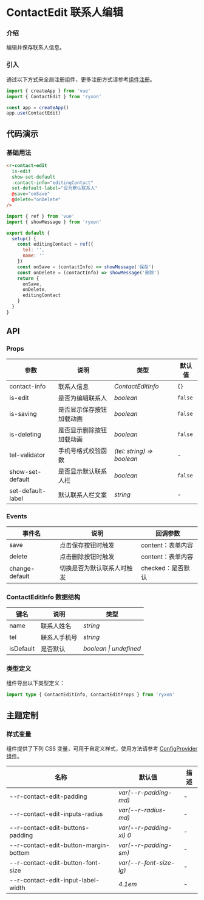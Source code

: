 # ContactEdit 联系人编辑

### 介绍

编辑并保存联系人信息。

### 引入

通过以下方式来全局注册组件，更多注册方式请参考[组件注册](#/zh-CN/advanced-usage#zu-jian-zhu-ce)。

```js
import { createApp } from 'vue'
import { ContactEdit } from 'ryxon'

const app = createApp()
app.use(ContactEdit)
```

## 代码演示

### 基础用法

```html
<r-contact-edit
  is-edit
  show-set-default
  :contact-info="editingContact"
  set-default-label="设为默认联系人"
  @save="onSave"
  @delete="onDelete"
/>
```

```js
import { ref } from 'vue'
import { showMessage } from 'ryxon'

export default {
  setup() {
    const editingContact = ref({
      tel: '',
      name: ''
    })
    const onSave = (contactInfo) => showMessage('保存')
    const onDelete = (contactInfo) => showMessage('删除')
    return {
      onSave,
      onDelete,
      editingContact
    }
  }
}
```

## API

### Props

| 参数 | 说明 | 类型 | 默认值 |
| --- | --- | --- | --- |
| contact-info | 联系人信息 | _ContactEditInfo_ | `{}` |
| is-edit | 是否为编辑联系人 | _boolean_ | `false` |
| is-saving | 是否显示保存按钮加载动画 | _boolean_ | `false` |
| is-deleting | 是否显示删除按钮加载动画 | _boolean_ | `false` |
| tel-validator | 手机号格式校验函数 | _(tel: string) => boolean_ | - |
| show-set-default | 是否显示默认联系人栏 | _boolean_ | `false` |
| set-default-label | 默认联系人栏文案 | _string_ | - |

### Events

| 事件名         | 说明                       | 回调参数          |
| -------------- | -------------------------- | ----------------- |
| save           | 点击保存按钮时触发         | content：表单内容 |
| delete         | 点击删除按钮时触发         | content：表单内容 |
| change-default | 切换是否为默认联系人时触发 | checked：是否默认 |

### ContactEditInfo 数据结构

| 键名      | 说明         | 类型                   |
| --------- | ------------ | ---------------------- |
| name      | 联系人姓名   | _string_               |
| tel       | 联系人手机号 | _string_               |
| isDefault | 是否默认     | _boolean \| undefined_ |

### 类型定义

组件导出以下类型定义：

```ts
import type { ContactEditInfo, ContactEditProps } from 'ryxon'
```

## 主题定制

### 样式变量

组件提供了下列 CSS 变量，可用于自定义样式，使用方法请参考 [ConfigProvider 组件](/zh/component/config-provider.html)。

| 名称                                  | 默认值                  | 描述 |
| ------------------------------------- | ----------------------- | ---- |
| --r-contact-edit-padding              | _var(--r-padding-md)_   | -    |
| --r-contact-edit-inputs-radius        | _var(--r-radius-md)_    | -    |
| --r-contact-edit-buttons-padding      | _var(--r-padding-xl) 0_ | -    |
| --r-contact-edit-button-margin-bottom | _var(--r-padding-sm)_   | -    |
| --r-contact-edit-button-font-size     | _var(--r-font-size-lg)_ | -    |
| --r-contact-edit-input-label-width    | _4.1em_                 | -    |
